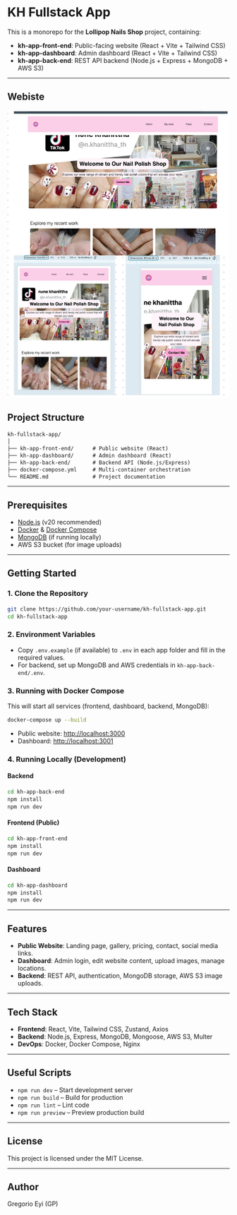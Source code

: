 # KH Fullstack App

This is a monorepo for the **Lollipop Nails Shop** project, containing:

- **kh-app-front-end**: Public-facing website (React + Vite + Tailwind CSS)
- **kh-app-dashboard**: Admin dashboard (React + Vite + Tailwind CSS)
- **kh-app-back-end**: REST API backend (Node.js + Express + MongoDB + AWS S3)

---


## Webiste
![Home page](./screenshots/website2.jpeg)

## Project Structure

```
kh-fullstack-app/
│
├── kh-app-front-end/      # Public website (React)
├── kh-app-dashboard/      # Admin dashboard (React)
├── kh-app-back-end/       # Backend API (Node.js/Express)
├── docker-compose.yml     # Multi-container orchestration
└── README.md              # Project documentation
```

---

## Prerequisites

- [Node.js](https://nodejs.org/) (v20 recommended)
- [Docker](https://www.docker.com/) & [Docker Compose](https://docs.docker.com/compose/)
- [MongoDB](https://www.mongodb.com/) (if running locally)
- AWS S3 bucket (for image uploads)

---

## Getting Started

### 1. Clone the Repository

```sh
git clone https://github.com/your-username/kh-fullstack-app.git
cd kh-fullstack-app
```

### 2. Environment Variables

- Copy `.env.example` (if available) to `.env` in each app folder and fill in the required values.
- For backend, set up MongoDB and AWS credentials in `kh-app-back-end/.env`.

### 3. Running with Docker Compose

This will start all services (frontend, dashboard, backend, MongoDB):

```sh
docker-compose up --build
```

- Public website: [http://localhost:3000](http://54.252.246.37:3000/) 
- Dashboard: [http://localhost:3001](http://54.252.246.37:3001/)

### 4. Running Locally (Development)

#### Backend

```sh
cd kh-app-back-end
npm install
npm run dev
```

#### Frontend (Public)

```sh
cd kh-app-front-end
npm install
npm run dev
```

#### Dashboard

```sh
cd kh-app-dashboard
npm install
npm run dev
```

---

## Features

- **Public Website**: Landing page, gallery, pricing, contact, social media links.
- **Dashboard**: Admin login, edit website content, upload images, manage locations.
- **Backend**: REST API, authentication, MongoDB storage, AWS S3 image uploads.

---

## Tech Stack

- **Frontend**: React, Vite, Tailwind CSS, Zustand, Axios
- **Backend**: Node.js, Express, MongoDB, Mongoose, AWS S3, Multer
- **DevOps**: Docker, Docker Compose, Nginx

---

## Useful Scripts

- `npm run dev` – Start development server
- `npm run build` – Build for production
- `npm run lint` – Lint code
- `npm run preview` – Preview production build

---

## License

This project is licensed under the MIT License.

---

## Author

Gregorio Eyi (GP) 
